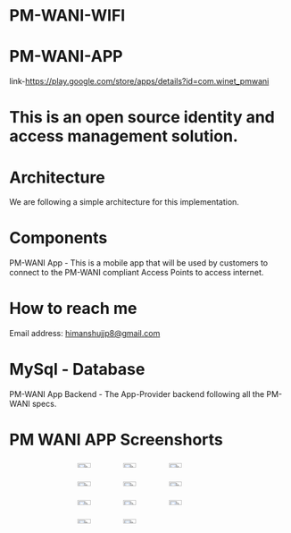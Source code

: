 # PM-WANI-WIFI
# PM-WANI-APP
 link-https://play.google.com/store/apps/details?id=com.winet_pmwani
# This is an open source identity and access management solution.
# Architecture
We are following a simple architecture for this implementation.

# Components
PM-WANI App - This is a mobile app that will be used by customers to connect to the PM-WANI compliant Access Points to access internet. 
# How to reach me 
Email address: himanshujjp8@gmail.com
 <br />


# MySql - Database

PM-WANI App Backend - The App-Provider backend following all the PM-WANI specs.

# PM WANI APP Screenshorts


<div style="display: flex; justify-content: center;">
<div>

<img  src="https://github.com/himanshujjp/PM-WANI-WIFI/assets/62508138/5a8a0447-02a4-4f27-a0f0-7d89ab0510c7" width="30%">
<img   src="https://github.com/himanshujjp/PM-WANI-WIFI/assets/62508138/4f9892f1-46e6-4a9d-8293-fe3f7e385164" width="30%">
<img  src="https://github.com/himanshujjp/PM-WANI-WIFI/assets/62508138/71528d99-3b30-4698-af60-fe14f36a230d" width="30%">
<img  src="https://github.com/himanshujjp/PM-WANI-WIFI/assets/62508138/bcfc6d0b-d448-4b95-a64b-0198498c490a" width="30%">
<img src="https://github.com/himanshujjp/PM-WANI-WIFI/assets/62508138/c50cd0b9-8f24-4b4a-916d-9a1aec47471a" width="30%">
<img  src="https://github.com/himanshujjp/PM-WANI-WIFI/assets/62508138/8dad1d4f-eac7-4af5-bb45-3c3c18592141" width="30%">
<img  src="https://github.com/himanshujjp/PM-WANI-WIFI/assets/62508138/4277db37-c5bc-43ec-b56f-5545a4bebd67" width="30%">
<img  src="https://github.com/himanshujjp/PM-WANI-WIFI/assets/62508138/0dd5f386-47de-4ea7-a13f-d0bd26df8a91" width="30%">
<img src="https://github.com/himanshujjp/PM-WANI-WIFI/assets/62508138/0a5409fc-48f2-405e-925c-68308915b68a" width="30%">
<img src="https://github.com/himanshujjp/PM-WANI-WIFI/assets/62508138/92a5d5e5-b372-456d-9d1f-0c03b432f72f" width="30%">
<img   src="https://github.com/himanshujjp/PM-WANI-WIFI/assets/62508138/97cef06f-fc83-4744-a9e8-60553dd4cf49" width="30%">

 </div>
</div>
